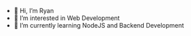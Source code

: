 - 👋 Hi, I’m Ryan
- 👀 I’m interested in Web Development
- 🌱 I’m currently learning NodeJS and Backend Development


<!---
RyeCai/RyeCai is a ✨ special ✨ repository because its `README.md` (this file) appears on your GitHub profile.
You can click the Preview link to take a look at your changes.
--->
